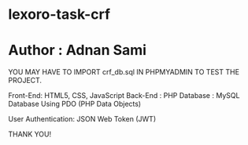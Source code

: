 # lexoro-task-crf
# Author : Adnan Sami

YOU MAY HAVE TO IMPORT crf_db.sql IN PHPMYADMIN TO TEST THE PROJECT.

Front-End: HTML5, CSS, JavaScript
Back-End : PHP
Database : MySQL Database Using PDO (PHP Data Objects)

User Authentication: JSON Web Token (JWT)

THANK YOU!